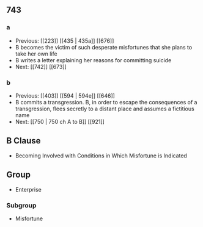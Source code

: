 ## 743
### a
- Previous: [[223]] [[435 | 435a]] [[676]] 
- B becomes the victim of such desperate misfortunes that she plans to take her own life
- B writes a letter explaining her reasons for committing suicide
- Next: [[742]] [[673]] 

### b
- Previous: [[403]] [[594 | 594e]] [[646]] 
- B commits a transgression. B, in order to escape the consequences of a transgression, flees secretly to a distant place and assumes a fictitious name
- Next: [[750 | 750 ch A to B]] [[921]] 

## B Clause
- Becoming Involved with Conditions in Which Misfortune is Indicated

## Group
- Enterprise

### Subgroup
- Misfortune

